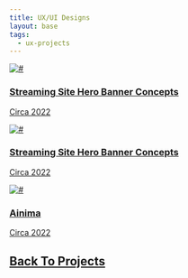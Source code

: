```yaml
---
title: UX/UI Designs
layout: base
tags:
  - ux-projects
---
```

<div class="project-container">
<a href="/streaming-hero" class="card-link" >
  <div class="card">
    <img src="/images/streamingcover.jpg" alt="#">
    <div class="card-body" >
<h3> Streaming Site Hero Banner Concepts</h3>
      <p>Circa 2022 </p>
    </div>
  </div>
</a>
<a href="/gohs" class="card-link" >
  <div class="card">
    <img src="/images/gohscover.jpg" alt="#">
    <div class="card-body" >
<h3> Streaming Site Hero Banner Concepts</h3>
      <p>Circa 2022 </p>
    </div>
  </div>
</a>
<a href="/ainima" class="card-link" >
  <div class="card">
    <img src="/images/ainimacover.jpg" alt="#">
    <div class="card-body" >
<h3> Ainima</h3>
      <p>Circa 2022 </p>
    </div>
  </div>
</a>

</div>  <!---ui container end-->

<h2><a href="/projects">Back To Projects</a></h2>
